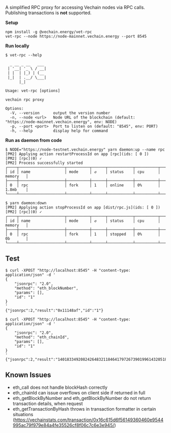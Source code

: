 A simplified RPC proxy for accessing Vechain nodes via RPC calls. Publishing transactions is **not** supported.

**Setup**

```shell
npm install -g @vechain.energy/vet-rpc
vet-rpc --node https://node-mainnet.vechain.energy --port 8545
```


**Run locally**

```shell
$ vet-rpc --help
                  
  _ __ _ __   ___ 
 | '__| '_ \ / __|
 | |  | |_) | (__ 
 |_|  | .__/ \___|
      |_|         

Usage: vet-rpc [options]

vechain rpc proxy

Options:
  -V, --version      output the version number
  -n, --node <url>   Node URL of the blockchain (default: "https://node-mainnet.vechain.energy", env: NODE)
  -p, --port <port>  Port to listen on (default: "8545", env: PORT)
  -h, --help         display help for command
```

**Run as daemon from code**

```shell
$ NODE="https://node-testnet.vechain.energy" yarn daemon:up --name rpc
[PM2] Applying action restartProcessId on app [rpc](ids: [ 0 ])
[PM2] [rpc](0) ✓
[PM2] Process successfully started
┌────┬────────────────────┬──────────┬──────┬───────────┬──────────┬──────────┐
│ id │ name               │ mode     │ ↺    │ status    │ cpu      │ memory   │
├────┼────────────────────┼──────────┼──────┼───────────┼──────────┼──────────┤
│ 0  │ rpc                │ fork     │ 1    │ online    │ 0%       │ 1.8mb    │
└────┴────────────────────┴──────────┴──────┴───────────┴──────────┴──────────┘

$ yarn daemon:down                                                       
[PM2] Applying action stopProcessId on app [dist/rpc.js](ids: [ 0 ])
[PM2] [rpc](0) ✓
┌────┬────────────────────┬──────────┬──────┬───────────┬──────────┬──────────┐
│ id │ name               │ mode     │ ↺    │ status    │ cpu      │ memory   │
├────┼────────────────────┼──────────┼──────┼───────────┼──────────┼──────────┤
│ 0  │ rpc                │ fork     │ 1    │ stopped   │ 0%       │ 0b       │
└────┴────────────────────┴──────────┴──────┴───────────┴──────────┴──────────┘
```

## Test

```shell
$ curl -XPOST "http://localhost:8545" -H "content-type: application/json" -d '
{
    "jsonrpc": "2.0",
    "method": "eth_blockNumber",
    "params": [],
    "id": "1"
}
'
{"jsonrpc":2,"result":"0x11148af","id":"1"}

$ curl -XPOST "http://localhost:8545" -H "content-type: application/json" -d '
{
    "jsonrpc": "2.0",
    "method": "eth_chainId",
    "params": [],
    "id": "1"
}
'
{"jsonrpc":2,"result":"14018334920824264832118464179726739019961432051877733167310318607178","id":"1"}
```

## Known Issues

- eth_call does not handle blockHash correctly
- eth_chainId can issue overflows on client side if returned in full
- eth_getBlockByNumber and eth_getBlockByNumber do not return transaction details, when request
- eth_getTransactionByHash throws in transaction formatter in certain situations (https://vechainstats.com/transaction/0x16c615d6f56149360460e9544995ac79f979e84a4fe35526cf8f06c7c6e3e945/)